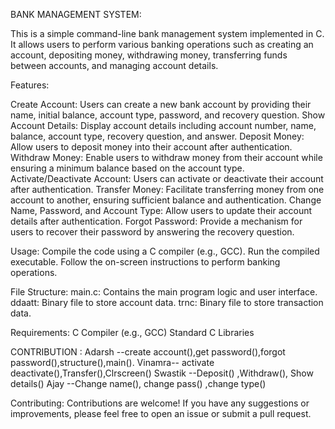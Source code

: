 BANK MANAGEMENT SYSTEM:

This is a simple command-line bank management system implemented in C. It allows users to perform various banking operations such as creating an account, depositing money, withdrawing money, transferring funds between accounts, and managing account details.

Features:

Create Account: Users can create a new bank account by providing their name, initial balance, account type, password, and recovery question.
Show Account Details: Display account details including account number, name, balance, account type, recovery question, and answer.
Deposit Money: Allow users to deposit money into their account after authentication.
Withdraw Money: Enable users to withdraw money from their account while ensuring a minimum balance based on the account type.
Activate/Deactivate Account: Users can activate or deactivate their account after authentication.
Transfer Money: Facilitate transferring money from one account to another, ensuring sufficient balance and authentication.
Change Name, Password, and Account Type: Allow users to update their account details after authentication.
Forgot Password: Provide a mechanism for users to recover their password by answering the recovery question.

Usage:
Compile the code using a C compiler (e.g., GCC).
Run the compiled executable.
Follow the on-screen instructions to perform banking operations.

File Structure:
main.c: Contains the main program logic and user interface.
ddaatt: Binary file to store account data.
trnc: Binary file to store transaction data.

Requirements:
C Compiler (e.g., GCC)
Standard C Libraries

CONTRIBUTION : 
Adarsh --create account(),get password(),forgot password(),structure(),main(). 
Vinamra-- activate deactivate(),Transfer(),Clrscreen() 
Swastik --Deposit() ,Withdraw(), Show details() 
Ajay --Change name(), change pass() ,change type()


Contributing:
Contributions are welcome! If you have any suggestions or improvements, please feel free to open an issue or submit a pull request.
